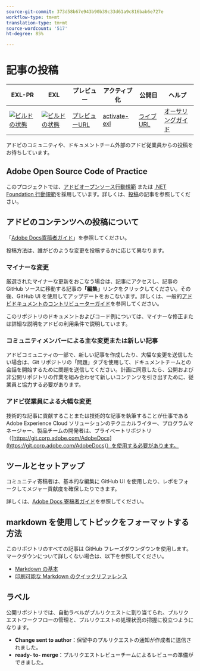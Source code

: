 ```yaml
---
source-git-commit: 373d58b67e943b90b39c33d61a9c816bab6e727e
workflow-type: tm+mt
translation-type: tm+mt
source-wordcount: '517'
ht-degree: 85%

---
```

# 記事の投稿

| EXL-PR | EXL | プレビュー | アクティブ化 | 公開日 | ヘルプ |
|--- |--- |--- |--- |--- |--- |
| [![ビルドの状態](https://docs.ci.corp.adobe.com/view/exl-pr/job/analytics.en_pr-exl/badge/icon)](https://docs.ci.corp.adobe.com/view/exl-pr/job/analytics.en_pr-exl/lastBuild/) | [![ビルドの状態](https://docs.ci.corp.adobe.com/view/exl-pr/job/analytics.en_exl/lastBuild/badge/icon)](https://docs.ci.corp.adobe.com/view/exl-pr/job/analytics.en_exl/lastBuild/lastBuild) | [プレビューURL](https://experienceleague.corp.adobe.com/docs/analytics/analyze/home.html?lang=en) | [activate-exl](https://docs.ci.corp.adobe.com/job/activate-exl/build/) | [ライブURL](https://experienceleague.adobe.com/docs/analytics/analyze/home.html?lang=en) | [オーサリングガイド](https://experienceleague.adobe.com/docs/authoring-guide-exl/using/home.html?lang=en) |

アドビのコミュニティや、ドキュメントチーム外部のアドビ従業員からの投稿をお待ちしています。

## Adobe Open Source Code of Practice


このプロジェクトでは、[アドビオープンソース行動規範](code-of-conduct.md) または [.NET Foundation 行動規範](https://dotnetfoundation.org/code-of-conduct)を採用しています。詳しくは、[投稿](contributing.md)の記事を参照してください。

## アドビのコンテンツへの投稿について

「[Adobe Docs寄稿者ガイド](https://docs.adobe.com/content/help/en/contributor/contributor-guide/introduction.html)」を参照してください。

投稿方法は、誰がどのような変更を投稿するかに応じて異なります。

### マイナーな変更

厳選されたマイナーな更新をおこなう場合は、記事にアクセスし、記事の GitHub ソースに移動する記事の&#x200B;**「編集」**&#x200B;リンクをクリックしてください。その後、GitHub UI を使用してアップデートをおこないます。詳しくは、一般的[アドビドキュメントのコントリビューターガイド](https://docs.adobe.com/content/help/en/contributor/contributor-guide/introduction.html)を参照してください。

このリポジトリのドキュメントおよびコード例については、マイナーな修正または詳細な説明をアドビの利用条件で説明しています。

### コミュニティメンバーによる主な変更または新しい記事

アドビコミュニティの一部で、新しい記事を作成したり、大幅な変更を送信したい場合は、Git リポジトリの「問題」タブを使用して、ドキュメントチームとの会話を開始するために問題を送信してください。計画に同意したら、公開および非公開リポジトリの作業を組み合わせて新しいコンテンツを引き出すために、従業員と協力する必要があります。

<!--
If you submit a pull request with significant changes to documentation and code examples, you'll see a message in the pull request asking you to submit an online contribution license agreement (CLA). We need you to complete the online form before we can review your pull request.
-->

### アドビ従業員による大幅な変更

技術的な記事に貢献することまたは技術的な記事を執筆することが仕事である Adobe Experience Cloud ソリューションのテクニカルライター、プログラムマネージャー、製品チームの開発者は、プライベートリポジトリ（[https://git.corp.adobe.com/AdobeDocs](https://git.corp.adobe.com/AdobeDocs)）を使用する必要があります。<!--Employees from other parts of the Adobe world should use the public repo for minor updates.-->

## ツールとセットアップ

コミュニティ寄稿者は、基本的な編集に GitHub UI を使用したり、レポをフォークしてメジャー貢献度を確保したりできます。

詳しくは、[Adobe Docs 寄稿者ガイド](https://docs.adobe.com/content/help/en/contributor/contributor-guide/introduction.html)を参照してください。

## markdown を使用してトピックをフォーマットする方法

このリポジトリのすべての記事は GitHub フレーズダウンダウンを使用します。マークダウンについて詳しくない場合は、以下を参照してください。

* [Markdown の基本](https://help.github.com/articles/markdown-basics/)
* [印刷可能な Markdown のクイックリファレンス](https://guides.github.com/pdfs/markdown-cheatsheet-online.pdf)

## ラベル

公開リポジトリでは、自動ラベルがプルリクエストに割り当てられ、プルリクエストワークフローの管理と、プルリクエストの処理状況の把握に役立つようになります。

* **Change sent to author**：保留中のプルリクエストの通知が作成者に送信されました。
* **ready- to- merge**：プルリクエストレビューチームによるレビューの準備ができました。


